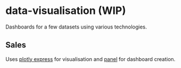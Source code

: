 # data-visualisation (WIP)
Dashboards for a few datasets using various technologies.
 
## Sales
Uses [plotly express](https://plotly.com/python/plotly-express/) for visualisation and [panel](https://panel.holoviz.org/) for dashboard creation.
